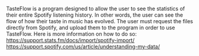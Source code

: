 TasteFlow is a program designed to allow the user to see the statistics of their entire Spotify listening history. In other words, the user can see the flow of how their taste in music has evolved.
 The user must request the files directly from Spotify, and upload them to the program in order to use TasteFlow. Here is more information on how to do so:
 https://support.stats.fm/docs/import/spotify-import/
 https://support.spotify.com/us/article/understanding-my-data/